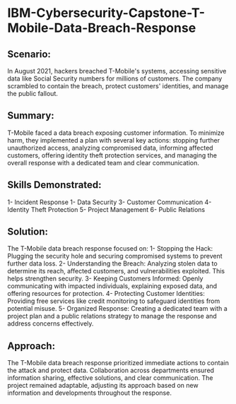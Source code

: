# IBM-Cybersecurity-Capstone-T-Mobile-Data-Breach-Response


## Scenario:
In August 2021, hackers breached T-Mobile's systems, accessing sensitive data like Social Security numbers for millions of customers.  The company scrambled to contain the breach, protect customers' identities, and manage the public fallout.

## Summary:
T-Mobile faced a data breach exposing customer information. To minimize harm, they implemented a plan with several key actions: stopping further unauthorized access, analyzing compromised data, informing affected customers, offering identity theft protection services, and managing the overall response with a dedicated team and clear communication.

## Skills Demonstrated:
1- Incident Response
1- Data Security
3- Customer Communication
4- Identity Theft Protection
5- Project Management
6- Public Relations

## Solution:
The T-Mobile data breach response focused on:
1- Stopping the Hack:  Plugging the security hole and securing compromised systems to prevent further data loss.
2- Understanding the Breach: Analyzing stolen data to determine its reach, affected customers, and vulnerabilities exploited. This helps strengthen security.
3- Keeping Customers Informed:  Openly communicating with impacted individuals, explaining exposed data, and offering resources for protection.
4- Protecting Customer Identities:  Providing free services like credit monitoring to safeguard identities from potential misuse.
5- Organized Response:  Creating a dedicated team with a project plan and a public relations strategy to manage the response and address concerns effectively.

## Approach:
The T-Mobile data breach response prioritized immediate actions to contain the attack and protect data. Collaboration across departments ensured information sharing, effective solutions, and clear communication. The project remained adaptable, adjusting its approach based on new information and developments throughout the response.

